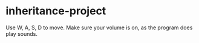 # inheritance-project

Use W, A, S, D to move. Make sure your volume is on, as the program does play sounds.
